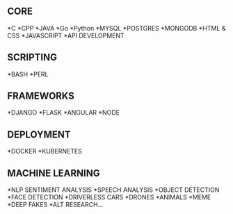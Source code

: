 ## CORE
 *C
 *CPP
 *JAVA
 *Go
 *Python
 *MYSQL
 *POSTGRES
 *MONGODB
 *HTML & CSS
 *JAVASCRIPT
 *API DEVELOPMENT
 
## SCRIPTING
 *BASH
 *PERL
 
## FRAMEWORKS
 *DJANGO
 *FLASK
 *ANGULAR
 *NODE
 
## DEPLOYMENT
 *DOCKER
 *KUBERNETES
 
## MACHINE LEARNING
 
 *NLP SENTIMENT ANALYSIS
 *SPEECH ANALYSIS
 *OBJECT DETECTION
 *FACE DETECTION
 *DRIVERLESS CARS
 *DRONES
 *ANIMALS
 *MEME
 *DEEP FAKES
 *ALT RESEARCH...
 
